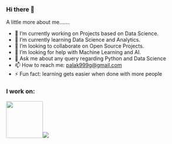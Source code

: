 ### Hi there 👋
 A little more about me.......
- 🔭 I’m currently working on Projects based on Data Science.
- 🌱 I’m currently learning Data Science and Analytics.
- 👯 I’m looking to collaborate on Open Source Projects.
- 🤔 I’m looking for help with Machine Learning and AI.
- 💬 Ask me about any query regarding Python and Data Science
- 📫 How to reach me: palak999g@gmail.com
- ⚡ Fun fact: learning gets easier when done with more people


### I work on:
<img src = https://i2.wp.com/dataaspirant.com/wp-content/uploads/2014/10/540px-matplotlib_logo-svg.png width='100'><img src = https://miro.medium.com/max/765/1*cyXCE-JcBelTyrK-58w6_Q.png>
